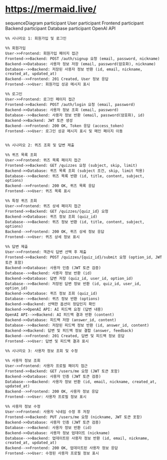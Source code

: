 # https://mermaid.live/

sequenceDiagram
    participant User
    participant Frontend
    participant Backend
    participant Database
    participant OpenAI API

    %% 시나리오 1: 회원가입 및 로그인
    
    %% 회원가입
    User->>Frontend: 회원가입 페이지 접근
    Frontend->>Backend: POST /auth/signup 요청 (email, password, nickname)
    Backend->>Database: 사용자 정보 저장 (email, password(암호화), nickname)
    Database-->>Backend: 저장된 사용자 정보 반환 (id, email, nickname, created_at, updated_at)
    Backend-->>Frontend: 201 Created, User 정보 응답
    Frontend-->>User: 회원가입 성공 메시지 표시
    
    %% 로그인
    User->>Frontend: 로그인 페이지 접근
    Frontend->>Backend: POST /auth/login 요청 (email, password)
    Backend->>Database: 사용자 정보 조회 (email, password)
    Database-->>Backend: 사용자 정보 반환 (email, password(암호화), id)
    Backend->>Backend: JWT 토큰 생성
    Backend-->>Frontend: 200 OK, Token 응답 (access_token)
    Frontend-->>User: 로그인 성공 메시지 표시 및 메인 페이지 이동
    

    %% 시나리오 2: 퀴즈 조회 및 답변 제출
    
    %% 퀴즈 목록 조회
    User->>Frontend: 퀴즈 목록 페이지 접근
    Frontend->>Backend: GET /quizzes 요청 (subject, skip, limit)
    Backend->>Database: 퀴즈 목록 조회 (subject 조건, skip, limit 적용)
    Database-->>Backend: 퀴즈 목록 반환 (id, title, content, subject, options)
    Backend-->>Frontend: 200 OK, 퀴즈 목록 응답
    Frontend-->>User: 퀴즈 목록 표시
    
    %% 특정 퀴즈 조회
    User->>Frontend: 퀴즈 상세 페이지 접근
    Frontend->>Backend: GET /quizzes/{quiz_id} 요청
    Backend->>Database: 퀴즈 정보 조회 (quiz_id)
    Database-->>Backend: 퀴즈 정보 반환 (id, title, content, subject, options)
    Backend-->>Frontend: 200 OK, 퀴즈 상세 정보 응답
    Frontend-->>User: 퀴즈 상세 정보 표시

    %% 답변 제출
    User->>Frontend: 객관식 답변 선택 후 제출
    Frontend->>Backend: POST /quizzes/{quiz_id}/submit 요청 (option_id, JWT 토큰 포함)
    Backend->>Database: 사용자 인증 (JWT 토큰 검증)
    Database-->>Backend: 사용자 정보 반환 (id)
    Backend->>Database: 답변 저장 (quiz_id, user_id, option_id)
    Database-->>Backend: 저장된 답변 정보 반환 (id, quiz_id, user_id, option_id)
    Backend->>Database: 퀴즈 정보 조회 (quiz_id)
    Database-->>Backend: 퀴즈 정보 반환 (options)
    Backend->>Backend: 선택한 옵션이 정답인지 확인
    Backend->>OpenAI API: AI 피드백 요청 (답변 내용)
    OpenAI API-->>Backend: AI 피드백 결과 반환 (content)
    Backend->>Database: 피드백 저장 (answer_id, content)
    Database-->>Backend: 저장된 피드백 정보 반환 (id, answer_id, content)
    Backend->>Backend: 답변 및 피드백 정보 결합 (answer, feedback)
    Backend-->>Frontend: 201 Created, 답변 및 피드백 정보 응답
    Frontend-->>User: 답변 및 피드백 결과 표시

    %% 시나리오 3: 사용자 정보 조회 및 수정
    
    %% 사용자 정보 조회
    User->>Frontend: 사용자 프로필 페이지 접근
    Frontend->>Backend: GET /users/me 요청 (JWT 토큰 포함)
    Backend->>Database: 사용자 인증 (JWT 토큰 검증)
    Database-->>Backend: 사용자 정보 반환 (id, email, nickname, created_at, updated_at)
    Backend-->>Frontend: 200 OK, 사용자 정보 응답
    Frontend-->>User: 사용자 프로필 정보 표시
    
    %% 사용자 정보 수정
    User->>Frontend: 사용자 닉네임 수정 후 저장
    Frontend->>Backend: PUT /users/me 요청 (nickname, JWT 토큰 포함)
    Backend->>Database: 사용자 인증 (JWT 토큰 검증)
    Database-->>Backend: 사용자 정보 반환 (id)
    Backend->>Database: 사용자 정보 업데이트 (nickname)
    Database-->>Backend: 업데이트된 사용자 정보 반환 (id, email, nickname, created_at, updated_at)
    Backend-->>Frontend: 200 OK, 업데이트된 사용자 정보 응답
    Frontend-->>User: 수정된 사용자 프로필 정보 표시